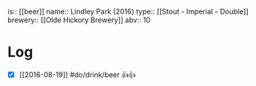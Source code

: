 is:: [[beer]]
name:: Lindley Park (2016)
type:: [[Stout - Imperial - Double]]
brewery:: [[Olde Hickory Brewery]]
abv:: 10

# Log
- [x] [[2016-08-19]] #do/drink/beer 👍👍
